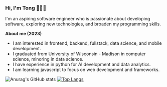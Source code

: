 ### Hi, I'm Tong 👋👨‍💻

I'm an aspiring software engineer who is passionate about developing software, exploring new technologies, and broaden my programming skills.

**About me (2023)**
* I am interested in frontend, backend, fullstack, data science, and mobile development. 
* I graduated from University of Wisconsin - Madison in computer science, minoring in data science.
* I have experience in python for AI development and data analytics. 
* I am learning javascript to focus on web development and frameworks.

![Anurag's GitHub stats](https://github-readme-stats.vercel.app/api?username=TongYang-tech&show_icons=true&theme=tokyonight)
[![Top Langs](https://github-readme-stats.vercel.app/api/top-langs/?username=TongYang-tech&hide_progress=true&theme=tokyonight)](https://github.com/anuraghazra/github-readme-stats)

